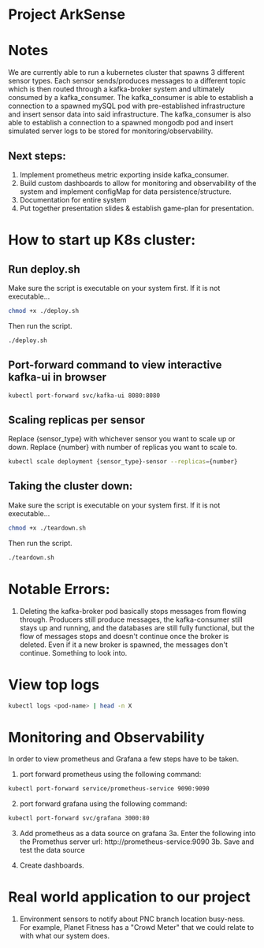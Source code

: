 # Project ArkSense
# Notes
We are currently able to run a kubernetes cluster that spawns 3 different sensor types. Each sensor sends/produces messages to a different topic which is then routed through a kafka-broker system and ultimately consumed by a kafka_consumer. The kafka_consumer is able to establish a connection to a spawned mySQL pod with pre-established infrastructure and insert sensor data into said infrastructure. The kafka_consumer is also able to establish a connection to a spawned mongodb pod and insert simulated server logs to be stored for monitoring/observability.

## Next steps:   
1. Implement prometheus metric exporting inside kafka_consumer.
2. Build custom dashboards to allow for monitoring and observability of the system and implement configMap for data persistence/structure.
3. Documentation for entire system
4. Put together presentation slides & establish game-plan for presentation.

# How to start up K8s cluster:
## Run deploy.sh
Make sure the script is executable on your system first. If it is not executable...
```bash
chmod +x ./deploy.sh
```
Then run the script.
```bash
./deploy.sh
```
## Port-forward command to view interactive kafka-ui in browser
```bash
kubectl port-forward svc/kafka-ui 8080:8080
```
## Scaling replicas per sensor
Replace {sensor_type} with whichever sensor you want to scale up or down.
Replace {number} with number of replicas you want to scale to.
```bash
kubectl scale deployment {sensor_type}-sensor --replicas={number}
```

## Taking the cluster down: 
Make sure the script is executable on your system first. If it is not executable...
```bash
chmod +x ./teardown.sh
```
Then run the script.
```bash
./teardown.sh
```

# Notable Errors: 
1. Deleting the kafka-broker pod basically stops messages from flowing through. Producers still produce messages, the kafka-consumer still stays up and running, and the databases are still fully functional, but the flow of messages stops and doesn't continue once the broker is deleted. Even if it a new broker is spawned, the messages don't continue. Something to look into. 

# View top logs
```bash
kubectl logs <pod-name> | head -n X
```

# Monitoring and Observability
In order to view prometheus and Grafana a few steps have to be taken. 
1. port forward prometheus using the following command: 
```bash
kubectl port-forward service/prometheus-service 9090:9090
```
2. port forward grafana using the following command: 
```bash
kubectl port-forward svc/grafana 3000:80
```
3. Add prometheus as a data source on grafana
    3a. Enter the following into the Promethus server url: http://prometheus-service:9090
    3b. Save and test the data source

4. Create dashboards. 

# Real world application to our project
1. Environment sensors to notify about PNC branch location busy-ness. For example, Planet Fitness has a "Crowd Meter" that we could relate to with what our system does. 